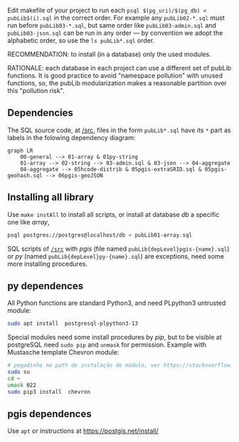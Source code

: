 Edit makefile of your project to run each `psql $(pg_uri)/$(pg_db) < pubLib$(i).sql` in the correct order. For example any `pubLib02-*.sql` must run before `pubLib03-*.sql`, but same order like `pubLib03-admin.sql` and `pubLib03-json.sql` can be run in any order &mdash; by convention we adopt the alphabetic order, so use the `ls pubLib*.sql` order.

RECOMMENDATION: to install (in a database) only the used modules.

RATIONALE: each database in each project can use a different set of pubLib functions. It is good practice to avoid "namespace pollution" with unused functions, so, the pubLib modularization makes a reasonable partition over this "pollution risk".

## Dependencies
The SQL source code, at [/src](http://git.AddressForAll.org/pg_pubLib-v1/tree/main/src), files in the form `pubLib*.sql` have its `*` part as labels in the folowing dependency diagram:

```mermaid
graph LR
    00-general --> 01-array & 01py-string
    01-array --> 02-string --> 03-admin.sql & 03-json --> 04-aggregate
    04-aggregate --> 05hcode-distrib & 05pgis-extraSRID.sql & 05pgis-geohash.sql --> 06pgis-geoJSON
```

## Installing all library

Use `make instAll` to install all scripts, or install at database *db* a specific one like *array*,

```sh
psql postgres://postgres@localhost/db < pubLib01-array.sql
```

SQL scripts of [`/src`](../src) with *pgis* (file named `pubLib{depLevel}pgis-{name}.sql`) or *py* (named `pubLib{depLevel}py-{name}.sql`) are exceptions, need some more installing procedures.

## py dependences
All Python functions are standard Python3, and need  PLpython3 untrusted module:
```sh
sudo apt install  postgresql-plpython3-13
```

Special modules need some install procedures by *pip*, but to be visible at postgreSQL need `sudo pip`  and `unmask` for permission. Example with Mustasche template Chevron module:
```sh
# pegadinha no path de instalação do módulo, ver https://stackoverflow.com/a/69811157/287948
sudo su
cd ~
umask 022
sudo pip3 install  chevron
```

## pgis dependences

Use `apt` or instructions at https://postgis.net/install/
